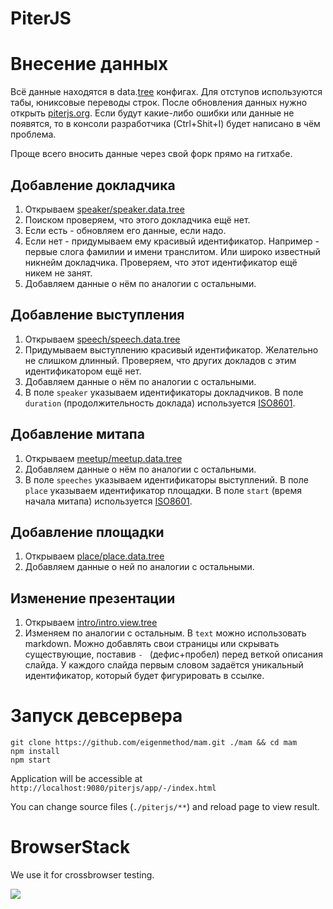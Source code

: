 # PiterJS

# Внесение данных

Всё данные находятся в data.[tree](https://github.com/nin-jin/tree.d) конфигах. Для отступов используются табы, юниксовые переводы строк. После обновления данных нужно открыть [piterjs.org](https://piterjs.org/). Если будут какие-либо ошибки или данные не появятся, то в консоли разработчика (Ctrl+Shit+I) будет написано в чём проблема.

Проще всего вносить данные через свой форк прямо на гитхабе.

## Добавление докладчика

1. Открываем [speaker/speaker.data.tree](speaker/speaker.data.tree)
2. Поиском проверяем, что этого докладчика ещё нет.
3. Если есть - обновляем его данные, если надо.
4. Если нет - придумываем ему красивый идентификатор. Например - первые слога фамилии и имени транслитом. Или широко известный никнейм докладчика. Проверяем, что этот идентификатор ещё никем не занят.
5. Добавляем данные о нём по аналогии с остальными.

## Добавление выступления

1. Открываем [speech/speech.data.tree](speech/speech.data.tree)
2. Придумываем выступлению красивый идентификатор. Желательно не слишком длинный. Проверяем, что других докладов с этим идентификатором ещё нет.
3. Добавляем данные о нём по аналогии с остальными.
4. В поле `speaker` указываем идентификаторы докладчиков. В поле `duration` (продолжительность доклада) используется [ISO8601](https://en.wikipedia.org/wiki/ISO_8601#Durations).

## Добавление митапа

1. Открываем [meetup/meetup.data.tree](meetup/meetup.data.tree)
2. Добавляем данные о нём по аналогии с остальными.
3. В поле `speeches` указываем идентификаторы выступлений. В поле `place` указываем идентификатор площадки.  В поле `start` (время начала митапа)  используется [ISO8601](https://en.wikipedia.org/wiki/ISO_8601). 

## Добавление площадки

1. Открываем [place/place.data.tree](place/place.data.tree)
2. Добавляем данные о ней по аналогии с остальными.

## Изменение презентации

1. Открываем [intro/intro.view.tree](intro/intro.view.tree)
2. Изменяем по аналогии с остальным. В `text` можно использовать markdown. Можно добавлять свои страницы или скрывать существующие, поставив `- ` (дефис+пробел) перед веткой описания слайда. У каждого слайда первым словом задаётся уникальный идентификатор, который будет фигурировать в ссылке.

# Запуск девсервера

```
git clone https://github.com/eigenmethod/mam.git ./mam && cd mam
npm install
npm start
```

Application will be accessible at `http://localhost:9080/piterjs/app/-/index.html`

You can change source files (`./piterjs/**`) and reload page to view result.

# BrowserStack

We use it for crossbrowser testing.

[![](https://p14.zdusercontent.com/attachment/1015988/mfyOFKgRwkD1eZtad4ssyr2lH?token=eyJhbGciOiJkaXIiLCJlbmMiOiJBMTI4Q0JDLUhTMjU2In0..1p0MOCVJ8yuuJjpalEeW_g.pnLJSEABWtJrPhudmT0et0R-OlyYeYgaL5MVQbb4Am2pgwy088zmEuuhXZtidJnb9ZVmF-y4ozuXcEQo1_ers9Qdy1CkbQ_SxSH1rFUO3YAtl-WnJ6BIgZkYyFL-3dI09QYc8V4iVZ6OYoqVl9sL3ETQRssGIUh01yOctsxKCX8BYpmtDD7OFcMouOHphczDR9QP5DaTj9cvGLq07JSfFTqW2xzPEC7BkqxvZ2D30fhIsNkziauaWhxNXda-ezQmIg0vyRJ6rp6YVUSWoxzdBfqBrDmUi6v07s1AGsl07GA.5DNalAqUarVI6r2U8iey-Q)](http://browserstack.com/)
